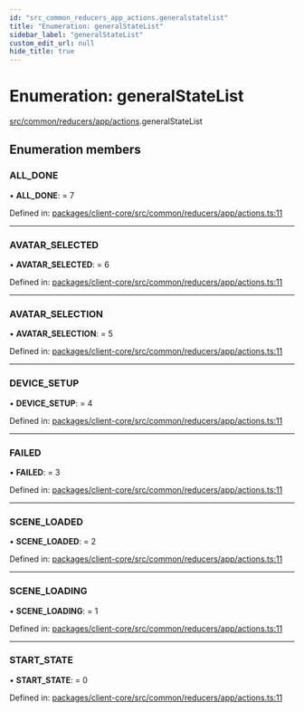```yaml
---
id: "src_common_reducers_app_actions.generalstatelist"
title: "Enumeration: generalStateList"
sidebar_label: "generalStateList"
custom_edit_url: null
hide_title: true
---
```


# Enumeration: generalStateList

[src/common/reducers/app/actions](../modules/src_common_reducers_app_actions.md).generalStateList

## Enumeration members

### ALL\_DONE

• **ALL\_DONE**: = 7

Defined in: [packages/client-core/src/common/reducers/app/actions.ts:11](https://github.com/xr3ngine/xr3ngine/blob/7e8e151f1/packages/client-core/src/common/reducers/app/actions.ts#L11)

___

### AVATAR\_SELECTED

• **AVATAR\_SELECTED**: = 6

Defined in: [packages/client-core/src/common/reducers/app/actions.ts:11](https://github.com/xr3ngine/xr3ngine/blob/7e8e151f1/packages/client-core/src/common/reducers/app/actions.ts#L11)

___

### AVATAR\_SELECTION

• **AVATAR\_SELECTION**: = 5

Defined in: [packages/client-core/src/common/reducers/app/actions.ts:11](https://github.com/xr3ngine/xr3ngine/blob/7e8e151f1/packages/client-core/src/common/reducers/app/actions.ts#L11)

___

### DEVICE\_SETUP

• **DEVICE\_SETUP**: = 4

Defined in: [packages/client-core/src/common/reducers/app/actions.ts:11](https://github.com/xr3ngine/xr3ngine/blob/7e8e151f1/packages/client-core/src/common/reducers/app/actions.ts#L11)

___

### FAILED

• **FAILED**: = 3

Defined in: [packages/client-core/src/common/reducers/app/actions.ts:11](https://github.com/xr3ngine/xr3ngine/blob/7e8e151f1/packages/client-core/src/common/reducers/app/actions.ts#L11)

___

### SCENE\_LOADED

• **SCENE\_LOADED**: = 2

Defined in: [packages/client-core/src/common/reducers/app/actions.ts:11](https://github.com/xr3ngine/xr3ngine/blob/7e8e151f1/packages/client-core/src/common/reducers/app/actions.ts#L11)

___

### SCENE\_LOADING

• **SCENE\_LOADING**: = 1

Defined in: [packages/client-core/src/common/reducers/app/actions.ts:11](https://github.com/xr3ngine/xr3ngine/blob/7e8e151f1/packages/client-core/src/common/reducers/app/actions.ts#L11)

___

### START\_STATE

• **START\_STATE**: = 0

Defined in: [packages/client-core/src/common/reducers/app/actions.ts:11](https://github.com/xr3ngine/xr3ngine/blob/7e8e151f1/packages/client-core/src/common/reducers/app/actions.ts#L11)
